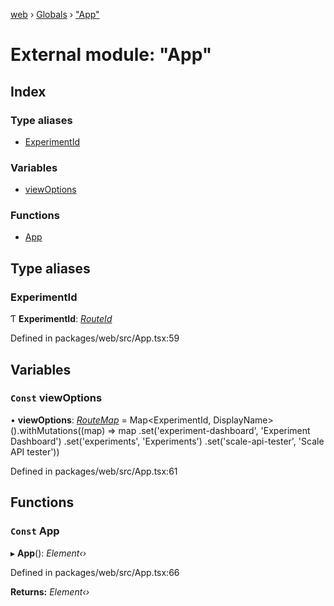 [web](../README.md) › [Globals](../globals.md) › ["App"](_app_.md)

# External module: "App"

## Index

### Type aliases

* [ExperimentId](_app_.md#experimentid)

### Variables

* [viewOptions](_app_.md#const-viewoptions)

### Functions

* [App](_app_.md#const-app)

## Type aliases

###  ExperimentId

Ƭ **ExperimentId**: *[RouteId](_types_.md#routeid)*

Defined in packages/web/src/App.tsx:59

## Variables

### `Const` viewOptions

• **viewOptions**: *[RouteMap](../interfaces/_types_.routemap.md)* = Map<ExperimentId, DisplayName>().withMutations((map) => map
  .set('experiment-dashboard', 'Experiment Dashboard')
  .set('experiments', 'Experiments')
  .set('scale-api-tester', 'Scale API tester'))

Defined in packages/web/src/App.tsx:61

## Functions

### `Const` App

▸ **App**(): *Element‹›*

Defined in packages/web/src/App.tsx:66

**Returns:** *Element‹›*
